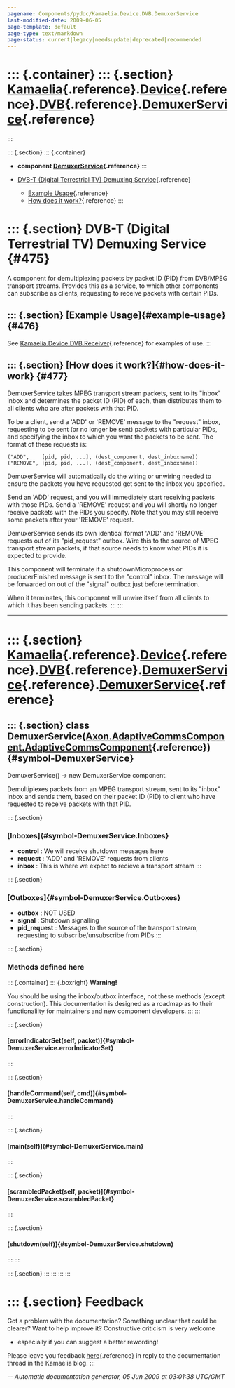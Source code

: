```yaml
---
pagename: Components/pydoc/Kamaelia.Device.DVB.DemuxerService
last-modified-date: 2009-06-05
page-template: default
page-type: text/markdown
page-status: current|legacy|needsupdate|deprecated|recommended
---
```

::: {.container}
::: {.section}
[Kamaelia](/Components/pydoc/Kamaelia.html){.reference}.[Device](/Components/pydoc/Kamaelia.Device.html){.reference}.[DVB](/Components/pydoc/Kamaelia.Device.DVB.html){.reference}.[DemuxerService](/Components/pydoc/Kamaelia.Device.DVB.DemuxerService.html){.reference}
==========================================================================================================================================================================================================================================================================
:::

::: {.section}
::: {.container}
-   **component
    [DemuxerService](/Components/pydoc/Kamaelia.Device.DVB.DemuxerService.DemuxerService.html){.reference}**
:::

-   [DVB-T (Digital Terrestrial TV) Demuxing Service](#475){.reference}
    -   [Example Usage](#476){.reference}
    -   [How does it work?](#477){.reference}
:::

::: {.section}
DVB-T (Digital Terrestrial TV) Demuxing Service {#475}
===============================================

A component for demultiplexing packets by packet ID (PID) from DVB/MPEG
transport streams. Provides this as a service, to which other components
can subscribe as clients, requesting to receive packets with certain
PIDs.

::: {.section}
[Example Usage]{#example-usage} {#476}
-------------------------------

See
[Kamaelia.Device.DVB.Receiver](/Components/pydoc/Kamaelia.Device.DVB.Receiver.html){.reference}
for examples of use.
:::

::: {.section}
[How does it work?]{#how-does-it-work} {#477}
--------------------------------------

DemuxerService takes MPEG transport stream packets, sent to its
\"inbox\" inbox and determines the packet ID (PID) of each, then
distributes them to all clients who are after packets with that PID.

To be a client, send a \'ADD\' or \'REMOVE\' message to the \"request\"
inbox, requesting to be sent (or no longer be sent) packets with
particular PIDs, and specifying the inbox to which you want the packets
to be sent. The format of these requests is:

``` {.literal-block}
("ADD",    [pid, pid, ...], (dest_component, dest_inboxname))
("REMOVE", [pid, pid, ...], (dest_component, dest_inboxname))
```

DemuxerService will automatically do the wiring or unwiring needed to
ensure the packets you have requested get sent to the inbox you
specified.

Send an \'ADD\' request, and you will immediately start receiving
packets with those PIDs. Send a \'REMOVE\' request and you will shortly
no longer receive packets with the PIDs you specify. Note that you may
still receive some packets after your \'REMOVE\' request.

DemuxerService sends its own identical format \'ADD\' and \'REMOVE\'
requests out of its \"pid\_request\" outbox. Wire this to the source of
MPEG transport stream packets, if that source needs to know what PIDs it
is expected to provide.

This component will terminate if a shutdownMicroprocess or
producerFinished message is sent to the \"control\" inbox. The message
will be forwarded on out of the \"signal\" outbox just before
termination.

When it terminates, this component will unwire itself from all clients
to which it has been sending packets.
:::
:::

------------------------------------------------------------------------

::: {.section}
[Kamaelia](/Components/pydoc/Kamaelia.html){.reference}.[Device](/Components/pydoc/Kamaelia.Device.html){.reference}.[DVB](/Components/pydoc/Kamaelia.Device.DVB.html){.reference}.[DemuxerService](/Components/pydoc/Kamaelia.Device.DVB.DemuxerService.html){.reference}.[DemuxerService](/Components/pydoc/Kamaelia.Device.DVB.DemuxerService.DemuxerService.html){.reference}
=================================================================================================================================================================================================================================================================================================================================================================================

::: {.section}
class DemuxerService([Axon.AdaptiveCommsComponent.AdaptiveCommsComponent](/Docs/Axon/Axon.AdaptiveCommsComponent.AdaptiveCommsComponent.html){.reference}) {#symbol-DemuxerService}
----------------------------------------------------------------------------------------------------------------------------------------------------------

DemuxerService() -\> new DemuxerService component.

Demultiplexes packets from an MPEG transport stream, sent to its
\"inbox\" inbox and sends them, based on their packet ID (PID) to client
who have requested to receive packets with that PID.

::: {.section}
### [Inboxes]{#symbol-DemuxerService.Inboxes}

-   **control** : We will receive shutdown messages here
-   **request** : \'ADD\' and \'REMOVE\' requests from clients
-   **inbox** : This is where we expect to recieve a transport stream
:::

::: {.section}
### [Outboxes]{#symbol-DemuxerService.Outboxes}

-   **outbox** : NOT USED
-   **signal** : Shutdown signalling
-   **pid\_request** : Messages to the source of the transport stream,
    requesting to subscribe/unsubscribe from PIDs
:::

::: {.section}
### Methods defined here

::: {.container}
::: {.boxright}
**Warning!**

You should be using the inbox/outbox interface, not these methods
(except construction). This documentation is designed as a roadmap as to
their functionalilty for maintainers and new component developers.
:::
:::

::: {.section}
#### [errorIndicatorSet(self, packet)]{#symbol-DemuxerService.errorIndicatorSet}
:::

::: {.section}
#### [handleCommand(self, cmd)]{#symbol-DemuxerService.handleCommand}
:::

::: {.section}
#### [main(self)]{#symbol-DemuxerService.main}
:::

::: {.section}
#### [scrambledPacket(self, packet)]{#symbol-DemuxerService.scrambledPacket}
:::

::: {.section}
#### [shutdown(self)]{#symbol-DemuxerService.shutdown}
:::
:::

::: {.section}
:::
:::
:::
:::

::: {.section}
Feedback
========

Got a problem with the documentation? Something unclear that could be
clearer? Want to help improve it? Constructive criticism is very welcome
- especially if you can suggest a better rewording!

Please leave you feedback
[here](../../../cgi-bin/blog/blog.cgi?rm=viewpost&nodeid=1142023701){.reference}
in reply to the documentation thread in the Kamaelia blog.
:::

*\-- Automatic documentation generator, 05 Jun 2009 at 03:01:38 UTC/GMT*
